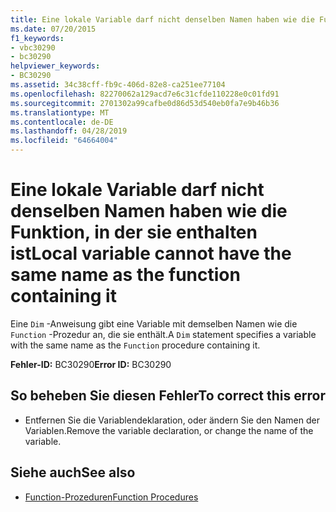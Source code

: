 ```yaml
---
title: Eine lokale Variable darf nicht denselben Namen haben wie die Funktion, in der sie enthalten ist
ms.date: 07/20/2015
f1_keywords:
- vbc30290
- bc30290
helpviewer_keywords:
- BC30290
ms.assetid: 34c38cff-fb9c-406d-82e8-ca251ee77104
ms.openlocfilehash: 82270062a129acd7e6c31cfde110228e0c01fd91
ms.sourcegitcommit: 2701302a99cafbe0d86d53d540eb0fa7e9b46b36
ms.translationtype: MT
ms.contentlocale: de-DE
ms.lasthandoff: 04/28/2019
ms.locfileid: "64664004"
---
```

# <a name="local-variable-cannot-have-the-same-name-as-the-function-containing-it"></a><span data-ttu-id="1218f-102">Eine lokale Variable darf nicht denselben Namen haben wie die Funktion, in der sie enthalten ist</span><span class="sxs-lookup"><span data-stu-id="1218f-102">Local variable cannot have the same name as the function containing it</span></span>
<span data-ttu-id="1218f-103">Eine `Dim` -Anweisung gibt eine Variable mit demselben Namen wie die `Function` -Prozedur an, die sie enthält.</span><span class="sxs-lookup"><span data-stu-id="1218f-103">A `Dim` statement specifies a variable with the same name as the `Function` procedure containing it.</span></span>  
  
 <span data-ttu-id="1218f-104">**Fehler-ID:** BC30290</span><span class="sxs-lookup"><span data-stu-id="1218f-104">**Error ID:** BC30290</span></span>  
  
## <a name="to-correct-this-error"></a><span data-ttu-id="1218f-105">So beheben Sie diesen Fehler</span><span class="sxs-lookup"><span data-stu-id="1218f-105">To correct this error</span></span>  
  
- <span data-ttu-id="1218f-106">Entfernen Sie die Variablendeklaration, oder ändern Sie den Namen der Variablen.</span><span class="sxs-lookup"><span data-stu-id="1218f-106">Remove the variable declaration, or change the name of the variable.</span></span>  
  
## <a name="see-also"></a><span data-ttu-id="1218f-107">Siehe auch</span><span class="sxs-lookup"><span data-stu-id="1218f-107">See also</span></span>

- [<span data-ttu-id="1218f-108">Function-Prozeduren</span><span class="sxs-lookup"><span data-stu-id="1218f-108">Function Procedures</span></span>](../../visual-basic/programming-guide/language-features/procedures/function-procedures.md)
